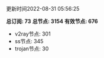 更新时间2022-08-31 05:56:25

**总订阅: 73**
**总节点: 3154**
**有效节点: 676**
- v2ray节点: 301
- ss节点: 345
- trojan节点: 30
